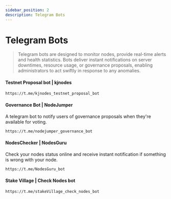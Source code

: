 ```yaml
---
sidebar_position: 2
description: Telegram Bots 
---
```


# Telegram Bots

> Telegram bots are designed to monitor nodes, provide real-time alerts and health statistics. Bots deliver instant notifications on server downtimes, resource usage, or governance proposals, enabling administrators to act swiftly in response to any anomalies.

#### Testnet Proposal bot | kjnodes
```bash
https://t.me/kjnodes_testnet_proposal_bot
```

#### Governance Bot | NodeJumper
A telegram bot to notify users of governance proposals when they're available for voting.
```bash
https://t.me/nodejumper_governance_bot
```

#### NodesChecker | NodesGuru
Check your nodes status online and receive instant notification if something is wrong with your node.
```bash
https://t.me/NodesGuru_bot
```

#### Stake Village | Check Nodes bot
```bash
https://t.me/stakeVillage_check_nodes_bot
```
